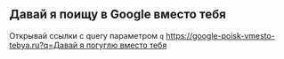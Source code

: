 ## Давай я поищу в Google вместо тебя

Открывай ссылки с query параметром `q` [https://google-poisk-vmesto-tebya.ru?q=Давай я погуглю вместо тебя](https://google-poisk-vmesto-tebya.ru/?q=%D0%B4%D0%B0%D0%B2%D0%B0%D0%B9%20%D1%8F%20%D0%BF%D0%BE%D0%B3%D1%83%D0%B3%D0%BB%D1%8E%20%D0%B2%D0%BC%D0%B5%D1%81%D1%82%D0%BE%20%D1%82%D0%B5%D0%B1%D1%8F)
